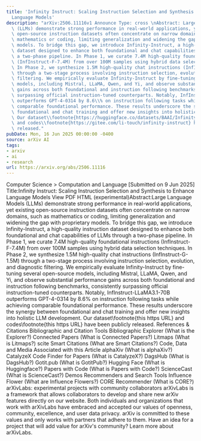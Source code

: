 ```yaml
---
title: 'Infinity Instruct: Scaling Instruction Selection and Synthesis to Enhance
  Language Models'
description: "arXiv:2506.11116v1 Announce Type: cross \nAbstract: Large Language Models\
  \ (LLMs) demonstrate strong performance in real-world applications, yet existing\
  \ open-source instruction datasets often concentrate on narrow domains, such as\
  \ mathematics or coding, limiting generalization and widening the gap with proprietary\
  \ models. To bridge this gap, we introduce Infinity-Instruct, a high-quality instruction\
  \ dataset designed to enhance both foundational and chat capabilities of LLMs through\
  \ a two-phase pipeline. In Phase 1, we curate 7.4M high-quality foundational instructions\
  \ (InfInstruct-F-7.4M) from over 100M samples using hybrid data selection techniques.\
  \ In Phase 2, we synthesize 1.5M high-quality chat instructions (InfInstruct-G-1.5M)\
  \ through a two-stage process involving instruction selection, evolution, and diagnostic\
  \ filtering. We empirically evaluate Infinity-Instruct by fine-tuning several open-source\
  \ models, including Mistral, LLaMA, Qwen, and Yi, and observe substantial performance\
  \ gains across both foundational and instruction following benchmarks, consistently\
  \ surpassing official instruction-tuned counterparts. Notably, InfInstruct-LLaMA3.1-70B\
  \ outperforms GPT-4-0314 by 8.6\\% on instruction following tasks while achieving\
  \ comparable foundational performance. These results underscore the synergy between\
  \ foundational and chat training and offer new insights into holistic LLM development.\
  \ Our dataset\\footnote{https://huggingface.co/datasets/BAAI/Infinity-Instruct}\
  \ and codes\\footnote{https://gitee.com/li-touch/infinity-instruct} have been publicly\
  \ released."
pubDate: Mon, 16 Jun 2025 00:00:00 -0400
source: arXiv AI
tags:
- arxiv
- ai
- research
url: https://arxiv.org/abs/2506.11116
---
```


Computer Science > Computation and Language
[Submitted on 9 Jun 2025]
Title:Infinity Instruct: Scaling Instruction Selection and Synthesis to Enhance Language Models
View PDF HTML (experimental)Abstract:Large Language Models (LLMs) demonstrate strong performance in real-world applications, yet existing open-source instruction datasets often concentrate on narrow domains, such as mathematics or coding, limiting generalization and widening the gap with proprietary models. To bridge this gap, we introduce Infinity-Instruct, a high-quality instruction dataset designed to enhance both foundational and chat capabilities of LLMs through a two-phase pipeline. In Phase 1, we curate 7.4M high-quality foundational instructions (InfInstruct-F-7.4M) from over 100M samples using hybrid data selection techniques. In Phase 2, we synthesize 1.5M high-quality chat instructions (InfInstruct-G-1.5M) through a two-stage process involving instruction selection, evolution, and diagnostic filtering. We empirically evaluate Infinity-Instruct by fine-tuning several open-source models, including Mistral, LLaMA, Qwen, and Yi, and observe substantial performance gains across both foundational and instruction following benchmarks, consistently surpassing official instruction-tuned counterparts. Notably, InfInstruct-LLaMA3.1-70B outperforms GPT-4-0314 by 8.6\% on instruction following tasks while achieving comparable foundational performance. These results underscore the synergy between foundational and chat training and offer new insights into holistic LLM development. Our dataset\footnote{this https URL} and codes\footnote{this https URL} have been publicly released.
References & Citations
Bibliographic and Citation Tools
Bibliographic Explorer (What is the Explorer?)
Connected Papers (What is Connected Papers?)
Litmaps (What is Litmaps?)
scite Smart Citations (What are Smart Citations?)
Code, Data and Media Associated with this Article
alphaXiv (What is alphaXiv?)
CatalyzeX Code Finder for Papers (What is CatalyzeX?)
DagsHub (What is DagsHub?)
Gotit.pub (What is GotitPub?)
Hugging Face (What is Huggingface?)
Papers with Code (What is Papers with Code?)
ScienceCast (What is ScienceCast?)
Demos
Recommenders and Search Tools
Influence Flower (What are Influence Flowers?)
CORE Recommender (What is CORE?)
arXivLabs: experimental projects with community collaborators
arXivLabs is a framework that allows collaborators to develop and share new arXiv features directly on our website.
Both individuals and organizations that work with arXivLabs have embraced and accepted our values of openness, community, excellence, and user data privacy. arXiv is committed to these values and only works with partners that adhere to them.
Have an idea for a project that will add value for arXiv's community? Learn more about arXivLabs.